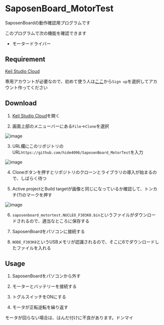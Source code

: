 # SaposenBoard_MotorTest

SaposenBoardの動作確認用プログラムです

このプログラムで次の機能を確認できます
- モータードライバー

## Requirement

[Keil Studio Cloud](https://studio.keil.arm.com/)

専用アカウントが必要なので、初めて使う人は[ここ](https://studio.keil.arm.com/auth/login/)から`Sign up`を選択してアカウント作ってください

## Download

1. [Keil Studio Cloud](https://studio.keil.arm.com/)を開く

2. 画面上部のメニューバーにある`File`→`Clone`を選択

![image](https://user-images.githubusercontent.com/87698678/236663976-31cfa8eb-8b42-475a-a41a-a75607c134f4.png)

3. URL欄にこのリポジトリのURL`https://github.com/hide4096/SaposenBoard_MotorTest`を入力

![image](https://user-images.githubusercontent.com/87698678/236664076-1a32972a-56de-4dd9-baef-e2aac3f22479.png)

4. Cloneボタンを押すとリポジトリのクローンとライブラリの導入が始まるので、しばらく待つ

5. Active projectとBuild targetが画像と同じになっているか確認して、トンカチ(?)のマークを押す

![image](https://user-images.githubusercontent.com/87698678/236664159-783a996e-f9ac-4ce5-8658-3d497ad00ebc.png)

6. `saposenboard_motortest.NUCLEO_F303K8.bin`というファイルがダウンロードされるので、適当なところに保存する

7. SaposenBoardをパソコンに接続する

8. `NODE_F303K8`というUSBメモリが認識されるので、そこに6でダウンロードしたファイルを入れる

## Usage

1. SaposenBoardをパソコンから外す

2. モーターとバッテリーを接続する

3. トグルスイッチをONにする

4. モータが正転逆転を繰り返す

モータが回らない場合は、はんだ付けに不良があります。ドンマイ



